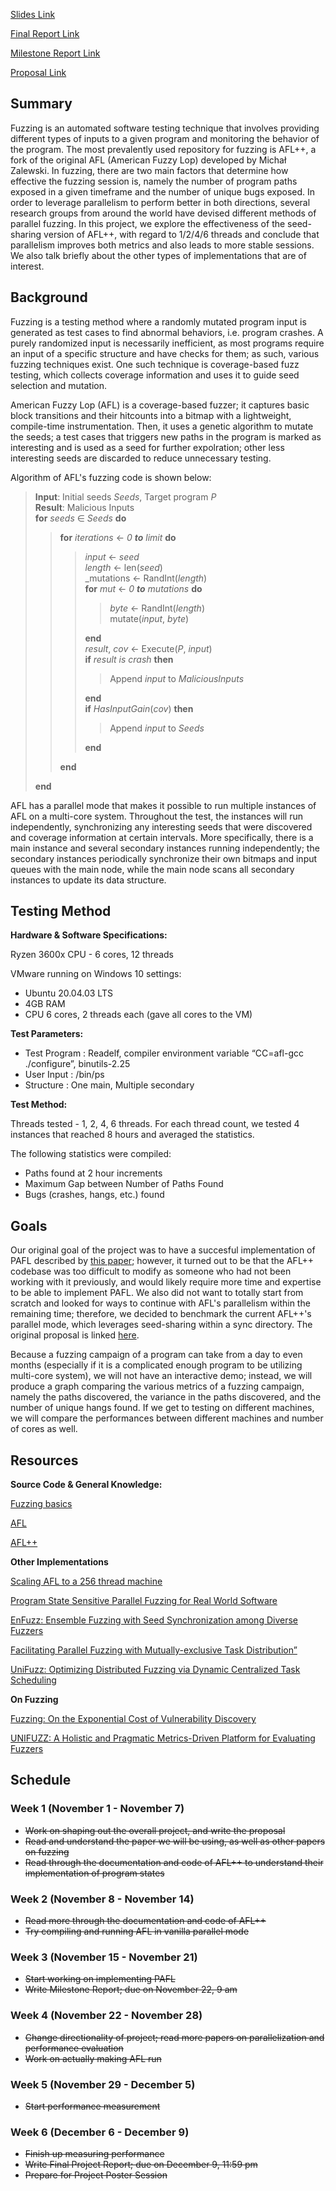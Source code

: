 [Slides Link](418-final-presentation.pdf)

[Final Report Link](418_final_report.pdf)

[Milestone Report Link](milestone___report.pdf)

[Proposal Link](PROPOSAL.md)

## Summary

Fuzzing is an automated software testing technique that involves providing different types of inputs to a given program and monitoring the behavior of the program. The most prevalently used repository for fuzzing is AFL++, a fork of the original AFL (American Fuzzy Lop) developed by Michał Zalewski. In fuzzing, there are two main factors that determine how effective the fuzzing session is, namely the number of program paths exposed in a given timeframe and the number of unique bugs exposed. In order to leverage parallelism to perform better in both directions, several research groups from around the world have devised different methods of parallel fuzzing. In this project, we explore the effectiveness of the seed-sharing version of AFL++, with regard to 1/2/4/6 threads and conclude that parallelism improves both metrics and also leads to more stable sessions. We also talk briefly about the other types of implementations that are of interest.

## Background

Fuzzing is a testing method where a randomly mutated program input is generated as test cases to find abnormal behaviors, i.e. program crashes. A purely randomized input is necessarily inefficient, as most programs require an input of a specific structure and have checks for them; as such, various fuzzing techniques exist. One such technique is coverage-based fuzz testing, which collects coverage information and uses it to guide seed selection and mutation.

American Fuzzy Lop (AFL) is a coverage-based fuzzer; it captures basic block transitions and their hitcounts into a bitmap with a lightweight, compile-time instrumentation. Then, it uses a genetic algorithm to mutate the seeds; a test cases that triggers new paths in the program is marked as interesting and is used as a seed for further expolration; other less interesting seeds are discarded to reduce unnecessary testing.

Algorithm of AFL's fuzzing code is shown below:

> __Input__: Initial seeds _Seeds_, Target program _P_  
> __Result__: Malicious Inputs  
> __for__ _seeds_ ∈ _Seeds_ __do__  
>> __for__ _iterations_ ← _0_ ___to___ _limit_ __do__  
>>> _input_ ← _seed_  
>>> _length_ ← len(_seed_)  
>>> _mutations ← RandInt(_length_)  
>>> __for__ _mut_ ← _0_ ___to___ _mutations_ __do__  
>>>> _byte_ ← RandInt(_length_)  
>>>> mutate(_input_, _byte_)  
>>>
>>> __end__  
>>> _result_, _cov_ ← Execute(_P_, _input_)  
>>> __if__ _result is crash_ __then__  
>>>> Append _input_ to _MaliciousInputs_
>>>
>>> __end__  
>>> __if__ _HasInputGain_(_cov_) __then__
>>>> Append _input_ to _Seeds_
>>>
>>> __end__  
>>
>> __end__  
>
> __end__

AFL has a parallel mode that makes it possible to run multiple instances of AFL on a multi-core system. Throughout the test, the instances will run independently, synchronizing any interesting seeds that were discovered and coverage information at certain intervals. More specifically, there is a main instance and several secondary instances running independently; the secondary instances periodically synchronize their own bitmaps and input queues with the main node, while the main node scans all secondary instances to update its data structure.

## Testing Method

**Hardware & Software Specifications:**

Ryzen 3600x CPU - 6 cores, 12 threads

VMware running on Windows 10 settings:
- Ubuntu 20.04.03 LTS
- 4GB RAM
- CPU 6 cores, 2 threads each (gave all cores to the VM)

**Test Parameters:**

- Test Program : Readelf, compiler environment variable “CC=afl-gcc ./configure”, binutils-2.25
- User Input      : /bin/ps
- Structure        : One main, Multiple secondary

**Test Method:**

Threads tested - 1, 2, 4, 6 threads. For each thread count, we tested 4 instances that reached 8 hours and averaged the statistics.

The following statistics were compiled:

- Paths found at 2 hour increments
- Maximum Gap between Number of Paths Found
- Bugs (crashes, hangs, etc.) found

## Goals

Our original goal of the project was to have a succesful implementation of PAFL described by [this paper](https://ieeexplore.ieee.org/document/8668503); however, it turned out to be that the AFL++ codebase was too difficult to modify as someone who had not been working with it previously, and would likely require more time and expertise to be able to implement PAFL. We also did not want to totally start from scratch and looked for ways to continue with AFL's parallelism within the remaining time; therefore, we decided to benchmark the current AFL++'s parallel mode, which leverages seed-sharing within a sync directory. The original proposal is linked [here](PROPOSAL.md).

Because a fuzzing campaign of a program can take from a day to even months (especially if it is a complicated enough program to be utilizing multi-core system), we will not have an interactive demo; instead, we will produce a graph comparing the various metrics of a fuzzing campaign, namely the paths discovered, the variance in the paths discovered, and the number of unique hangs found. If we get to testing on different machines, we will compare the performances between different machines and number of cores as well.

## Resources

**Source Code & General Knowledge:**

[Fuzzing basics](https://www.evilsocket.net/2015/04/30/Fuzzing-with-AFL-Fuzz-a-Practical-Example-AFL-vs-binutils/)

[AFL](https://github.com/google/AFL)

[AFL++](https://github.com/AFLplusplus/AFLplusplus)

**Other Implementations**

[Scaling AFL to a 256 thread machine](https://gamozolabs.github.io/fuzzing/2018/09/16/scaling_afl.html)

[Program State Sensitive Parallel Fuzzing for Real World Software](https://ieeexplore.ieee.org/document/8668503)

[EnFuzz: Ensemble Fuzzing with Seed Synchronization among Diverse Fuzzers](https://www.semanticscholar.org/paper/EnFuzz%3A-Ensemble-Fuzzing-with-Seed-Synchronization-Chen-Jiang/8754951ba8bbb42ff10e100fa853a5ce86af5ab1)

[Facilitating Parallel Fuzzing with Mutually-exclusive Task Distribution”](https://arxiv.org/pdf/2109.08635.pdf)

[UniFuzz: Optimizing Distributed Fuzzing via Dynamic Centralized Task Scheduling](https://arxiv.org/pdf/2009.06124.pdf)

**On Fuzzing**

[Fuzzing: On the Exponential Cost of Vulnerability Discovery](https://doi.org/10.1145/3368089.3409729)

[UNIFUZZ: A Holistic and Pragmatic Metrics-Driven Platform for Evaluating Fuzzers](https://arxiv.org/abs/2010.01785)

## Schedule

### Week 1 (November 1 - November 7)

- ~~Work on shaping out the overall project, and write the proposal~~
- ~~Read and understand the paper we will be using, as well as other papers on fuzzing~~
- ~~Read through the documentation and code of AFL++ to understand their implementation of program states~~

### Week 2 (November 8 - November 14)

- ~~Read more through the documentation and code of AFL++~~
- ~~Try compiling and running AFL in vanilla parallel mode~~

### Week 3 (November 15 - November 21)

- ~~Start working on implementing PAFL~~
- ~~Write Milestone Report; due on November 22, 9 am~~

### Week 4 (November 22 - November 28)

- ~~Change directionality of project; read more papers on parallelization and performance evaluation~~
- ~~Work on actually making AFL run~~

### Week 5 (November 29 - December 5)

- ~~Start performance measurement~~

### Week 6 (December 6 - December 9)

- ~~Finish up measuring performance~~
- ~~Write Final Project Report; due on December 9, 11:59 pm~~
- ~~Prepare for Project Poster Session~~
